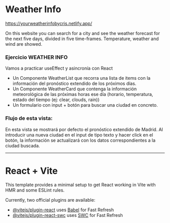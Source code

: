 

# Weather Info

https://yourweatherinfobycris.netlify.app/

On this website you can search for a city and see the weather forecast for the next five days, divided in five time-frames. Temperature, weather and wind are showed.

### Ejercicio WEATHER INFO
Vamos a practicar useEffect y asincronía con React

- Un Componente WeatherList que recorra una lista de items con la información del pronóstico extendido de los próximos días.
- Un Componente WeatherCard que contenga la información meteorológica de las próximas horas ese día (horario, temperatura, estado del tiempo (ej: clear, clouds, rain))
- Un formulario con input + botón para buscar una ciudad en concreto.
### Flujo de esta vista:
En esta vista se mostrará por defecto el pronóstico extendido de Madrid. Al introducir una nueva ciudad en el input de tipo texto y hacer click en el botón, la información se actualizará con los datos correspondientes a la ciudad buscada.

---

# React + Vite

This template provides a minimal setup to get React working in Vite with HMR and some ESLint rules.

Currently, two official plugins are available:

- [@vitejs/plugin-react](https://github.com/vitejs/vite-plugin-react/blob/main/packages/plugin-react/README.md) uses [Babel](https://babeljs.io/) for Fast Refresh
- [@vitejs/plugin-react-swc](https://github.com/vitejs/vite-plugin-react-swc) uses [SWC](https://swc.rs/) for Fast Refresh
